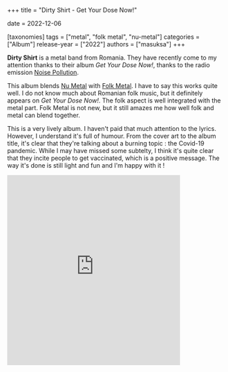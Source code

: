 +++
title = "Dirty Shirt - Get Your Dose Now!"

date = 2022-12-06

[taxonomies]
tags = ["metal", "folk metal", "nu-metal"]
categories = ["Album"]
release-year = ["2022"]
authors = ["masuksa"]
+++

**Dirty Shirt** is a metal band from Romania.
They have recently come to my attention thanks to their album *Get Your Dose Now!*, thanks to the radio emission <a href="https://blogs.radiocanut.org/noisepollution/" lang="fr">Noise Pollution</a>.

This album blends [Nu Metal](/tags/nu-metal) with [Folk Metal](/tags/folk-metal).
I have to say this works quite well.
I do not know much about Romanian folk music, but it definitely appears on *Get Your Dose Now!*.
The folk aspect is well integrated with the metal part.
Folk Metal is not new, but it still amazes me how well folk and metal can blend together.

This is a very lively album.
I haven't paid that much attention to the lyrics.
However, I understand it's full of humour.
From the cover art to the album title, it's clear that they're talking about a burning topic : the Covid-19 pandemic.
While I may have missed some subtelty, I think it's quite clear that they incite people to get vaccinated, which is a positive message.
The way it's done is still light and fun and I'm happy with it !

<iframe style="border: 0; width: 400px; height: 439px;" src="https://bandcamp.com/EmbeddedPlayer/album=2520573189/size=large/bgcol=333333/linkcol=4ec5ec/artwork=small/transparent=true/" seamless><a href="https://dirtyshirt.bandcamp.com/album/get-your-dose-now">Get Your Dose Now! by Dirty Shirt</a></iframe>